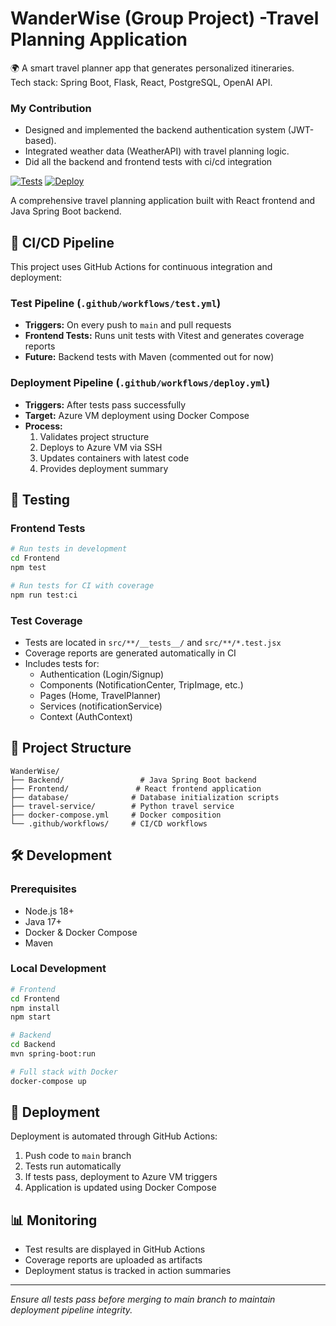 
 # WanderWise (Group Project) -Travel Planning Application

🌍 A smart travel planner app that generates personalized itineraries.  
Tech stack: Spring Boot, Flask, React, PostgreSQL, OpenAI API.

### My Contribution
- Designed and implemented the backend authentication system (JWT-based).  
- Integrated weather data (WeatherAPI) with travel planning logic.  
- Did all the backend and frontend tests with ci/cd integration

[![Tests](https://github.com/YOUR_USERNAME/YOUR_REPO_NAME/actions/workflows/test.yml/badge.svg)](https://github.com/YOUR_USERNAME/YOUR_REPO_NAME/actions/workflows/test.yml)
[![Deploy](https://github.com/YOUR_USERNAME/YOUR_REPO_NAME/actions/workflows/deploy.yml/badge.svg)](https://github.com/YOUR_USERNAME/YOUR_REPO_NAME/actions/workflows/deploy.yml)

A comprehensive travel planning application built with React frontend and Java Spring Boot backend.

## 🚀 CI/CD Pipeline

This project uses GitHub Actions for continuous integration and deployment:

### Test Pipeline (`.github/workflows/test.yml`)
- **Triggers:** On every push to `main` and pull requests
- **Frontend Tests:** Runs unit tests with Vitest and generates coverage reports
- **Future:** Backend tests with Maven (commented out for now)

### Deployment Pipeline (`.github/workflows/deploy.yml`)
- **Triggers:** After tests pass successfully
- **Target:** Azure VM deployment using Docker Compose
- **Process:** 
  1. Validates project structure
  2. Deploys to Azure VM via SSH
  3. Updates containers with latest code
  4. Provides deployment summary

## 🧪 Testing

### Frontend Tests
```bash
# Run tests in development
cd Frontend
npm test

# Run tests for CI with coverage
npm run test:ci
```

### Test Coverage
- Tests are located in `src/**/__tests__/` and `src/**/*.test.jsx`
- Coverage reports are generated automatically in CI
- Includes tests for:
  - Authentication (Login/Signup)
  - Components (NotificationCenter, TripImage, etc.)
  - Pages (Home, TravelPlanner)
  - Services (notificationService)
  - Context (AuthContext)

## 📁 Project Structure

```
WanderWise/
├── Backend/                 # Java Spring Boot backend
├── Frontend/               # React frontend application
├── database/              # Database initialization scripts
├── travel-service/        # Python travel service
├── docker-compose.yml     # Docker composition
└── .github/workflows/     # CI/CD workflows
```

## 🛠 Development

### Prerequisites
- Node.js 18+
- Java 17+
- Docker & Docker Compose
- Maven

### Local Development
```bash
# Frontend
cd Frontend
npm install
npm start

# Backend
cd Backend
mvn spring-boot:run

# Full stack with Docker
docker-compose up
```

## 🚢 Deployment

Deployment is automated through GitHub Actions:
1. Push code to `main` branch
2. Tests run automatically
3. If tests pass, deployment to Azure VM triggers
4. Application is updated using Docker Compose

## 📊 Monitoring

- Test results are displayed in GitHub Actions
- Coverage reports are uploaded as artifacts
- Deployment status is tracked in action summaries

---


*Ensure all tests pass before merging to main branch to maintain deployment pipeline integrity.*
